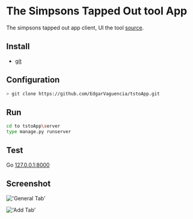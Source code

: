The Simpsons Tapped Out tool App
================================

The simpsons tapped out app client, UI the tool [source](https://github.com/schdub/tsto).

Install
------------
- [git ](https://git-scm.com)

Configuration
-------------

```bash
> git clone https://github.com/EdgarVaguencia/tstoApp.git
```

Run
---

```bash
cd to tstoApp\server
type manage.py runserver
```

Test
-----

Go [127.0.0.1:8000](http://127.0.0.1:8000)

Screenshot
----------

!['General Tab'](/server/core/static/media/screenshot_1.png)

!['Add Tab'](/server/core/static/media/screenshot.png)
